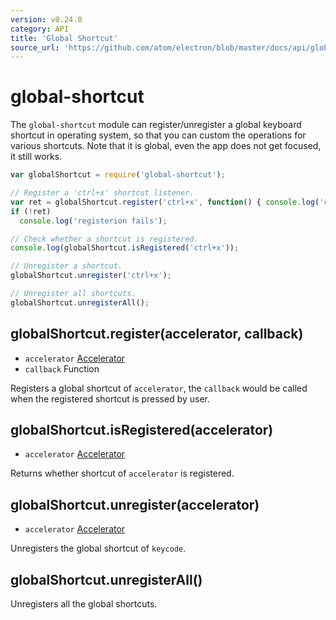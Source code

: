 ```yaml
---
version: v0.24.0
category: API
title: 'Global Shortcut'
source_url: 'https://github.com/atom/electron/blob/master/docs/api/global-shortcut.md'
---
```


# global-shortcut

The `global-shortcut` module can register/unregister a global keyboard shortcut
in operating system, so that you can custom the operations for various shortcuts.
Note that it is global, even the app does not get focused, it still works.

```javascript
var globalShortcut = require('global-shortcut');

// Register a 'ctrl+x' shortcut listener.
var ret = globalShortcut.register('ctrl+x', function() { console.log('ctrl+x is pressed'); })
if (!ret)
  console.log('registerion fails');

// Check whether a shortcut is registered.
console.log(globalShortcut.isRegistered('ctrl+x'));

// Unregister a shortcut.
globalShortcut.unregister('ctrl+x');

// Unregister all shortcuts.
globalShortcut.unregisterAll();
```

## globalShortcut.register(accelerator, callback)

* `accelerator` [Accelerator](accelerator.md)
* `callback` Function

Registers a global shortcut of `accelerator`, the `callback` would be called when
the registered shortcut is pressed by user.

## globalShortcut.isRegistered(accelerator)

* `accelerator` [Accelerator](accelerator.md)

Returns whether shortcut of `accelerator` is registered.

## globalShortcut.unregister(accelerator)

* `accelerator` [Accelerator](accelerator.md)

Unregisters the global shortcut of `keycode`.

## globalShortcut.unregisterAll()

Unregisters all the global shortcuts.
